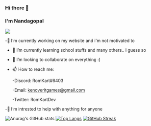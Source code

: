 ### Hi there 👋

### I'm Nandagopal

![](https://komarev.com/ghpvc/?username=RomKart&label=PROFILE+VIEWS)

-🔭 I’m currently working on my website and i'm not motivated to

- 🌱 I’m currently learning school stuffs and many others.. I guess so

- 👯 I’m looking to collaborate on everything :)

- 📫 How to reach me: 

   -Discord: RomKart#6403

   -Email: kenoveritgames@gmail.com

   -Twitter: RomKartDev


-🌷 I’m intrested to help with anything for anyone 




<!--


- 💬 Ask me about ...

- 😄 Pronouns: ...
- ⚡ Fun fact: ...
-->

![Anurag's GitHub stats](https://github-readme-stats.vercel.app/api?username=RomKart&theme=tokyonight&show_icons=true)
[![Top Langs](https://github-readme-stats.vercel.app/api/top-langs/?username=RomKart&layout=compact&theme=tokyonight)](https://github.com/anuraghazra/github-readme-stats)
[![GitHub Streak](https://github-readme-streak-stats.herokuapp.com/?user=RomKart&theme=dark)](https://git.io/streak-stats)


